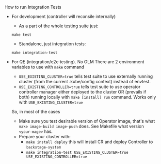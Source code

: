 
How to run Integration Tests

- For development (controller will reconsile internally)
  - As a part of the whole testing suite just:
  
   `make test`
  - Standalone, just integration tests:
  
   `make integration-test`
   
- For QE (integration/e2e testing). No OLM
  There are 2 environment variables to use with `make` command
  - `USE_EXISTING_CLUSTER=true` tells test suite to use externally running cluster (from the current .kube/config context) instead of envtest.
  - `USE_EXISTING_CONTROLLER=true` tells test suite to use operator controller manager either deployed to the cluster OR (prevails if both) running locally with `make [install] run` command. Works only with `USE_EXISTING_CLUSTER=true`
  
  So, in most of the cases
  - Make sure you test desirable version of Operator image, that's what
  `make image-build image-push` does. See Makefile what version `<your-mage>` has.
  - Prepare your cluster with:
    - `make install deploy` this will install CR and deploy Controller to `backstage-system`
    - `make integration-test USE_EXISTING_CLUSTER=true USE_EXISTING_CONTROLLER=true`
  
   